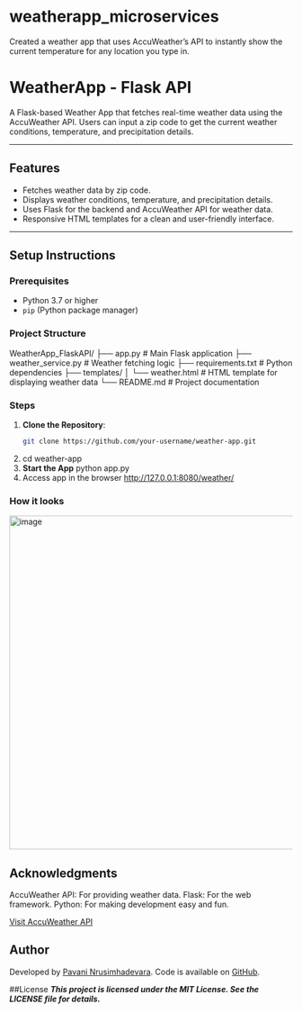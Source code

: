 # weatherapp_microservices
Created a weather app that uses AccuWeather’s API to instantly show the current temperature for any location you type in.

# WeatherApp - Flask API

A Flask-based Weather App that fetches real-time weather data using the AccuWeather API. Users can input a zip code to get the current weather conditions, temperature, and precipitation details.

---

## Features
- Fetches weather data by zip code.
- Displays weather conditions, temperature, and precipitation details.
- Uses Flask for the backend and AccuWeather API for weather data.
- Responsive HTML templates for a clean and user-friendly interface.

---

## Setup Instructions

### Prerequisites
- Python 3.7 or higher
- `pip` (Python package manager)


### Project Structure
WeatherApp_FlaskAPI/
├── app.py                  # Main Flask application
├── weather_service.py      # Weather fetching logic
├── requirements.txt        # Python dependencies
├── templates/
│   └── weather.html        # HTML template for displaying weather data
└── README.md               # Project documentation

### Steps
1. **Clone the Repository**:
   ```bash
   git clone https://github.com/your-username/weather-app.git
2.   cd weather-app
3.   **Start the App**
       python app.py
4. Access app in the browser
   http://127.0.0.1:8080/weather/<zipcode>
### How it looks 
   <img width="1897" height="593" alt="image" src="https://github.com/user-attachments/assets/64d3fa09-a5d0-4e42-b4b2-0806865075a6" />

## Acknowledgments
AccuWeather API: For providing weather data.
Flask: For the web framework.
Python: For making development easy and fun.

[Visit AccuWeather API](https://developer.accuweather.com/apis)
## Author
Developed by [Pavani Nrusimhadevara](https://www.linkedin.com/in/pavani-nrusimhadevara/).
Code is available on [GitHub](https://github.com/venkata-pavani).

##License
***This project is licensed under the MIT License. See the LICENSE file for details.***


